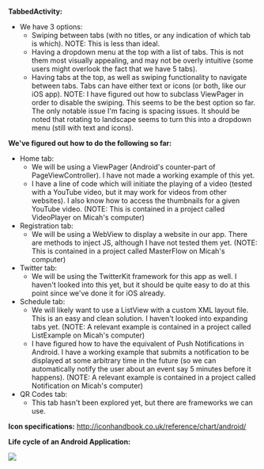 **TabbedActivity:**
  * We have 3 options:
    * Swiping between tabs (with no titles, or any indication of which tab is which). NOTE: This is less than ideal.
    * Having a dropdown menu at the top with a list of tabs. This is not them most visually appealing, and may not be overly intuitive (some users might overlook the fact that we have 5 tabs).
    * Having tabs at the top, as well as swiping functionality to navigate between tabs. Tabs can have either text or icons (or both, like our iOS app). NOTE: I have figured out how to subclass ViewPager in order to disable the swiping. This seems to be the best option so far. The only notable issue I'm facing is spacing issues. It should be noted that rotating to landscape seems to turn this into a dropdown menu (still with text and icons).

**We've figured out how to do the following so far:**
  * Home tab:
    * We will be using a ViewPager (Android's counter-part of PageViewController). I have not made a working example of this yet.
    * I have a line of code which will initiate the playing of a video (tested with a YouTube video, but it may work for videos from other websites). I also know how to access the thumbnails for a given YouTube video. (NOTE: This is contained in a project called VideoPlayer on Micah's computer)
  * Registration tab:
    * We will be using a WebView to display a website in our app. There are methods to inject JS, although I have not tested them yet. (NOTE: This is contained in a project called MasterFlow on Micah's computer)
  * Twitter tab:
    * We will be using the TwitterKit framework for this app as well. I haven't looked into this yet, but it should be quite easy to do at this point since we've done it for iOS already.
  * Schedule tab:
    * We will likely want to use a ListView with a custom XML layout file. This is an easy and clean solution. I haven't looked into expanding tabs yet. (NOTE: A relevant example is contained in a project called ListExample on Micah's computer)
    * I have figured how to have the equivalent of Push Notifications in Android. I have a working example that submits a notification to be displayed at some arbitrary time in the future (so we can automatically notify the user about an event say 5 minutes before it happens). (NOTE: A relevant example is contained in a project called Notification on Micah's computer)
  * QR Codes tab:
    * This tab hasn't been explored yet, but there are frameworks we can use. 

**Icon specifications:**
http://iconhandbook.co.uk/reference/chart/android/

**Life cycle of an Android Application:**

![](http://i.stack.imgur.com/tcjUx.png)

